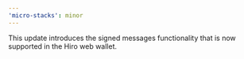 ```yaml
---
'micro-stacks': minor
---
```


This update introduces the signed messages functionality that is now supported in the Hiro web wallet.
